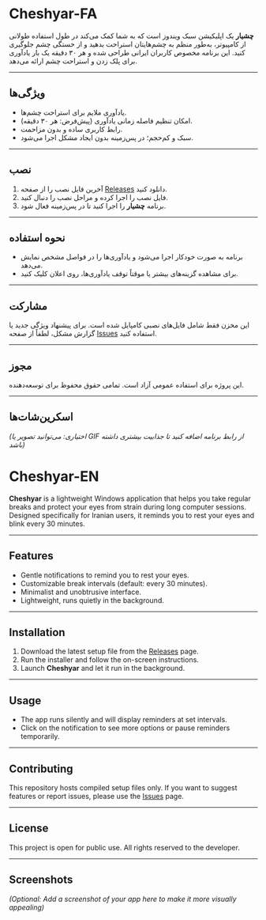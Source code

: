 # Cheshyar-FA

**چشیار** یک اپلیکیشن سبک ویندوز است که به شما کمک می‌کند در طول استفاده طولانی از کامپیوتر، به‌طور منظم به چشم‌هایتان استراحت بدهید و از خستگی چشم جلوگیری کنید. این برنامه مخصوص کاربران ایرانی طراحی شده و هر ۳۰ دقیقه یک بار یادآوری برای پلک زدن و استراحت چشم ارائه می‌دهد.

---

## ویژگی‌ها

- یادآوری ملایم برای استراحت چشم‌ها.
- امکان تنظیم فاصله زمانی یادآوری (پیش‌فرض: هر ۳۰ دقیقه).  
- رابط کاربری ساده و بدون مزاحمت.  
- سبک و کم‌حجم؛ در پس‌زمینه بدون ایجاد مشکل اجرا می‌شود.

---

## نصب

1. آخرین فایل نصب را از صفحه [Releases](https://github.com/iVeejay/Cheshyar/releases) دانلود کنید.  
2. فایل نصب را اجرا کرده و مراحل نصب را دنبال کنید.  
3. برنامه **چشیار** را اجرا کنید تا در پس‌زمینه فعال شود.

---

## نحوه استفاده

- برنامه به صورت خودکار اجرا می‌شود و یادآوری‌ها را در فواصل مشخص نمایش می‌دهد.  
- برای مشاهده گزینه‌های بیشتر یا موقتاً توقف یادآوری‌ها، روی اعلان کلیک کنید.

---

## مشارکت

این مخزن فقط شامل فایل‌های نصبی کامپایل شده است. برای پیشنهاد ویژگی جدید یا گزارش مشکل، لطفاً از صفحه [Issues](https://github.com/iVeejay/Cheshyar/issues) استفاده کنید.

---

## مجوز

این پروژه برای استفاده عمومی آزاد است. تمامی حقوق محفوظ برای توسعه‌دهنده.

---

## اسکرین‌شات‌ها

*(اختیاری: می‌توانید تصویر یا GIF از رابط برنامه اضافه کنید تا جذابیت بیشتری داشته باشد)*







# Cheshyar-EN

**Cheshyar** is a lightweight Windows application that helps you take regular breaks and protect your eyes from strain during long computer sessions. Designed specifically for Iranian users, it reminds you to rest your eyes and blink every 30 minutes.  

---

## Features

- Gentle notifications to remind you to rest your eyes.
- Customizable break intervals (default: every 30 minutes).
- Minimalist and unobtrusive interface.
- Lightweight, runs quietly in the background.

---

## Installation

1. Download the latest setup file from the [Releases](https://github.com/iVeejay/Cheshyar/releases) page.  
2. Run the installer and follow the on-screen instructions.  
3. Launch **Cheshyar** and let it run in the background.  

---

## Usage

- The app runs silently and will display reminders at set intervals.  
- Click on the notification to see more options or pause reminders temporarily.  

---

## Contributing

This repository hosts compiled setup files only. If you want to suggest features or report issues, please use the [Issues](https://github.com/iVeejay/Cheshyar/issues) page.  

---

## License

This project is open for public use. All rights reserved to the developer.  

---

## Screenshots

*(Optional: Add a screenshot of your app here to make it more visually appealing)*

